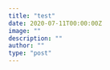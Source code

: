 ```yaml
---
title: "test"
date: 2020-07-11T00:00:00Z
image: ""
description: ""
author: ""
type: "post"
---
```



